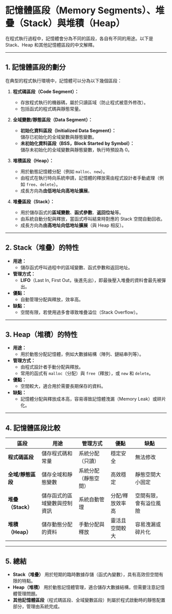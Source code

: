# 記憶體區段（Memory Segments）、堆疊（Stack）與堆積（Heap）

在程式執行過程中，記憶體會分為不同的區段，各自有不同的用途。以下是 Stack、Heap 和其他記憶體區段的中文解釋。

---

## **1. 記憶體區段的劃分**
在典型的程式執行環境中，記憶體可以分為以下幾個區段：  
1. **程式碼區段（Code Segment）：**  
   - 存放程式執行的機器碼，屬於只讀區域（防止程式被意外修改）。  
   - 包括函式的程式碼與靜態常量。

2. **全域變數/靜態區段（Data Segment）：**  
   - **初始化資料區段（Initialized Data Segment）：**  
     儲存已初始化的全域變數與靜態變數。
   - **未初始化資料區段（BSS，Block Started by Symbol）：**  
     儲存未初始化的全域變數與靜態變數，執行時預設為 0。

3. **堆積區段（Heap）：**  
   - 用於動態記憶體分配（例如 `malloc`、`new`）。  
   - 由程式在執行時向系統申請，記憶體的釋放需由程式設計者手動處理（例如 `free`、`delete`）。  
   - 成長方向為**由低地址向高地址擴展**。

4. **堆疊區段（Stack）：**  
   - 用於儲存函式的**區域變數**、**函式參數**、**返回位址**等。  
   - 由系統自動分配與釋放，當函式呼叫結束時對應的 Stack 空間自動回收。  
   - 成長方向為**由高地址向低地址擴展**（與 Heap 相反）。

---

## **2. Stack（堆疊）的特性**
- **用途：**  
  - 儲存函式呼叫過程中的區域變數、函式參數和返回地址。
- **管理方式：**  
  - **LIFO**（Last In, First Out，後進先出），即最後壓入堆疊的資料會最先被彈出。  
- **優點：**  
  - 自動管理分配與釋放，效率高。  
- **缺點：**  
  - 空間有限，若使用過多會導致堆疊溢位（Stack Overflow）。

---

## **3. Heap（堆積）的特性**
- **用途：**  
  - 用於動態分配記憶體，例如大數據結構（陣列、鏈結串列等）。
- **管理方式：**  
  - 由程式設計者手動分配與釋放。  
  - 常用的函式有 `malloc`（分配）與 `free`（釋放），或 `new` 和 `delete`。  
- **優點：**  
  - 空間較大，適合用於需要長期保存的資料。
- **缺點：**  
  - 記憶體分配與釋放成本高，容易導致記憶體洩漏（Memory Leak）或碎片化。

---

## **4. 記憶體區段比較**

| 區段           | 用途                         | 管理方式             | 優點                  | 缺點                      |
|----------------|------------------------------|----------------------|-----------------------|---------------------------|
| **程式碼區段**  | 儲存程式碼和常量             | 系統分配（只讀）     | 穩定安全              | 無法修改                 |
| **全域/靜態區段** | 儲存全域和靜態變數           | 系統分配（靜態空間） | 高效穩定              | 靜態空間大小固定         |
| **堆疊（Stack）** | 儲存函式的區域變數與控制資訊 | 系統自動管理         | 分配/釋放效率高        | 空間有限，會有溢位風險   |
| **堆積（Heap）**  | 儲存動態分配的資料           | 手動分配與釋放       | 靈活且空間較大         | 容易洩漏或碎片化         |

---

## **5. 總結**
- **Stack（堆疊）** 用於短期的臨時數據存儲（函式內變數），具有高效但空間有限的特點。  
- **Heap（堆積）** 用於動態記憶體管理，適合儲存大數據結構，但需要注意記憶體管理問題。  
- **其他記憶體區段**（程式碼區段、全域變數區段）則屬於程式啟動時的靜態配置部分，管理由系統完成。
